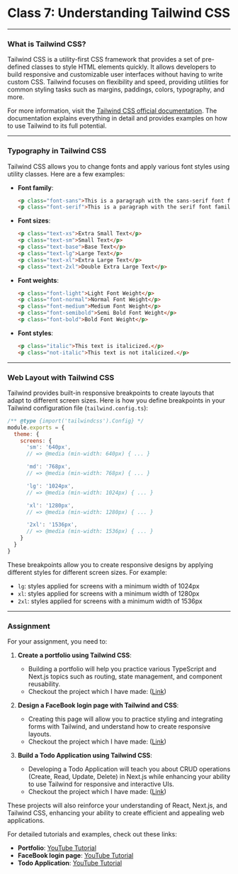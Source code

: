 # Class 7: Understanding Tailwind CSS

---

### What is Tailwind CSS?
Tailwind CSS is a utility-first CSS framework that provides a set of pre-defined classes to style HTML elements quickly. It allows developers to build responsive and customizable user interfaces without having to write custom CSS. Tailwind focuses on flexibility and speed, providing utilities for common styling tasks such as margins, paddings, colors, typography, and more.

For more information, visit the [Tailwind CSS official documentation](https://tailwindcss.com/). The documentation explains everything in detail and provides examples on how to use Tailwind to its full potential.

---

### Typography in Tailwind CSS
Tailwind CSS allows you to change fonts and apply various font styles using utility classes. Here are a few examples:

- **Font family**:
  ```html
  <p class="font-sans">This is a paragraph with the sans-serif font family.</p>
  <p class="font-serif">This is a paragraph with the serif font family.</p>
  ```

- **Font sizes**:
  ```html
  <p class="text-xs">Extra Small Text</p>
  <p class="text-sm">Small Text</p>
  <p class="text-base">Base Text</p>
  <p class="text-lg">Large Text</p>
  <p class="text-xl">Extra Large Text</p>
  <p class="text-2xl">Double Extra Large Text</p>
  ```

- **Font weights**:
  ```html
  <p class="font-light">Light Font Weight</p>
  <p class="font-normal">Normal Font Weight</p>
  <p class="font-medium">Medium Font Weight</p>
  <p class="font-semibold">Semi Bold Font Weight</p>
  <p class="font-bold">Bold Font Weight</p>
  ```

- **Font styles**:
  ```html
  <p class="italic">This text is italicized.</p>
  <p class="not-italic">This text is not italicized.</p>
  ```

---

### Web Layout with Tailwind CSS
Tailwind provides built-in responsive breakpoints to create layouts that adapt to different screen sizes. Here is how you define breakpoints in your Tailwind configuration file (`tailwind.config.ts`):

```javascript
/** @type {import('tailwindcss').Config} */
module.exports = {
  theme: {
    screens: {
      'sm': '640px',
      // => @media (min-width: 640px) { ... }

      'md': '768px',
      // => @media (min-width: 768px) { ... }

      'lg': '1024px',
      // => @media (min-width: 1024px) { ... }

      'xl': '1280px',
      // => @media (min-width: 1280px) { ... }

      '2xl': '1536px',
      // => @media (min-width: 1536px) { ... }
    }
  }
}
```

These breakpoints allow you to create responsive designs by applying different styles for different screen sizes. For example:

- `lg`: styles applied for screens with a minimum width of 1024px
- `xl`: styles applied for screens with a minimum width of 1280px
- `2xl`: styles applied for screens with a minimum width of 1536px

---

### Assignment

For your assignment, you need to:

1. **Create a portfolio using Tailwind CSS**:
   - Building a portfolio will help you practice various TypeScript and Next.js topics such as routing, state management, and component reusability.
   - Checkout the project which I have made: ([Link](https://github.com/Okashanadeem/GIAIC/tree/main/Quarter%202/class_07/Assignment/Portfolio))

2. **Design a FaceBook login page with Tailwind and CSS**:
   - Creating this page will allow you to practice styling and integrating forms with Tailwind, and understand how to create responsive layouts.
   - Checkout the project which I have made: ([Link](https://github.com/Okashanadeem/GIAIC/tree/main/Quarter%202/class_07/my-app/src/app/facebook))

3. **Build a Todo Application using Tailwind CSS**:
   - Developing a Todo Application will teach you about CRUD operations (Create, Read, Update, Delete) in Next.js while enhancing your ability to use Tailwind for responsive and interactive UIs.
   - Checkout the project which I have made: ([Link](https://github.com/Okashanadeem/GIAIC/tree/main/Quarter%202/class_07/my-app/src/app/todo))

These projects will also reinforce your understanding of React, Next.js, and Tailwind CSS, enhancing your ability to create efficient and appealing web applications.

For detailed tutorials and examples, check out these links:
- **Portfolio**: [YouTube Tutorial](https://youtu.be/XrES0mj_07w?si=4gCnB2YhwQCDbEed)
- **FaceBook login page**: [YouTube Tutorial](https://youtu.be/XrES0mj_07w?si=4gCnB2YhwQCDbEed)
- **Todo Application**: [YouTube Tutorial](https://youtu.be/053kfsm9CdE)

